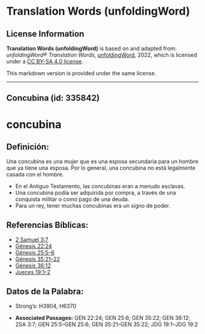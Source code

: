 # Translation Words (unfoldingWord)

## License Information

**Translation Words (unfoldingWord)** is based on and adapted from: _unfoldingWord® Translation Words_, [unfoldingWord](https://unfoldingword.org/utw), 2022, which is licensed under a [CC BY-SA 4.0 license](https://creativecommons.org/licenses/by-sa/4.0/legalcode.en).

This markdown version is provided under the same license.



--------------------------------

## Concubina (id: 335842)

concubina
=========

Definición:
-----------

Una concubina es una mujer que es una esposa secundaria para un hombre que ya tiene una esposa. Por lo general, una concubina no está legalmente casada con el hombre.

* En el Antiguo Testamento, las concubinas eran a menudo esclavas.
* Una concubina podía ser adquirida por compra, a través de una conquista militar o como pago de una deuda.
* Para un rey, tener muchas concubinas era un signo de poder.

Referencias Bíblicas:
---------------------

* [2 Samuel 3:7](https://ref.ly/2Sam3:7)
* [Génesis 22:24](https://ref.ly/Gen22:24)
* [Génesis 25:5–6](https://ref.ly/Gen25:5-Gen25:6)
* [Génesis 35:21–22](https://ref.ly/Gen35:21-Gen35:22)
* [Génesis 36:12](https://ref.ly/Gen36:12)
* [Jueces 19:1–2](https://ref.ly/Judg19:1-Judg19:2)

Datos de la Palabra:
--------------------

* Strong’s: H3904, H6370

* **Associated Passages:** GEN 22:24; GEN 25:6; GEN 35:22; GEN 36:12; 2SA 3:7; GEN 25:5–GEN 25:6; GEN 35:21–GEN 35:22; JDG 19:1–JDG 19:2


